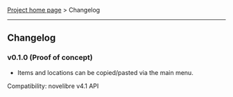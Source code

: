[Project home page](../) > Changelog

------------------------------------------------------------------------

## Changelog


### v0.1.0 (Proof of concept)

- Items and locations can be copied/pasted via the main menu.

Compatibility: novelibre v4.1 API

